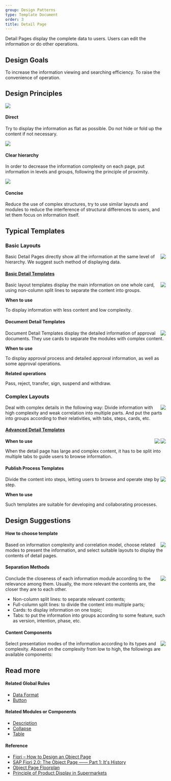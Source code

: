 ```yaml
---
group: Design Patterns
type: Template Document
order: 3
title: Detail Page
---
```


Detail Pages display the complete data to users. Users can edit the information or do other operations.

## Design Goals

To increase the information viewing and searching efficiency. To raise the convenience of operation.

## Design Principles

<div class="design-inline-cards">
  <div>
    <img src="https://gw.alipayobjects.com/mdn/rms_08e378/afts/img/A*3CfhSZLxsIEAAAAAAAAAAABkARQnAQ" />
    <div>
      <h4>Direct</h4>
      <p>Try to display the information as flat as possible. Do not hide or fold up the content if not necessary.</p>
    </div>
  </div>
  <div>
    <img src="https://gw.alipayobjects.com/mdn/rms_08e378/afts/img/A*lN6IRbhv8fIAAAAAAAAAAABkARQnAQ" />
    <div>
      <h4>Clear hierarchy</h4>
      <p>In order to decrease the information complexity on each page, put information in levels and groups, following the principle of proximity.</p>
    </div>
  </div>
  <div>
    <img src="https://gw.alipayobjects.com/mdn/rms_08e378/afts/img/A*jXDwQ6NF7dIAAAAAAAAAAABkARQnAQ" />
    <div>
      <h4>Concise</h4>
      <p>Reduce the use of complex structures, try to use similar layouts and modules to reduce the interference of structural differences to users, and let them focus on information itself.</p>
    </div>
  </div>
</div>

## Typical Templates

### Basic Layouts

<img class="preview-img no-padding" align="right" src="https://gw.alipayobjects.com/zos/antfincdn/pCRKNg9k17/1bd63a4b-d1f4-4e07-b22a-d473846ffa4c.png">

Basic Detail Pages directly show all the information at the same level of hierarchy. We suggest such method of displaying data.

#### [Basic Detail Templates](https://preview.pro.ant.design/profile/basic)

<img class="preview-img no-padding" align="right" src="https://gw.alipayobjects.com/zos/antfincdn/mbOatwyvyE/0fb8dd2b-b0d6-4833-8eef-4b9bb403eece.png">

Basic layout templates display the main information on one whole card, using non-column split lines to separate the content into groups.

**When to use**

To display information with less content and low complexity.

#### Document Detail Templates

<img class="preview-img no-padding" align="right" src="https://gw.alipayobjects.com/zos/antfincdn/scYc%24%24mD8l/17738081-f446-417b-9b32-a8c30de2f221.png">

Document Detail Templates display the detailed information of approval documents. They use cards to separate the modules with complex content.

**When to use**

To display approval process and detailed approval information, as well as some approval operations.

**Related operations**

Pass, reject, transfer, sign, suspend and withdraw.

### Complex Layouts

<img class="preview-img no-padding" align="right" src="https://gw.alipayobjects.com/zos/antfincdn/B76lyJVA80/3c938d7e-06a8-464c-b70c-5b2bebfcd638.png">

Deal with complex details in the following way: Divide information with high complexity and weak correlation into multiple parts. And put the parts into groups according to their relativities, with tabs, steps, cards, etc.

#### [Advanced Detail Templates](https://preview.pro.ant.design/profile/advanced)

<img class="preview-img no-padding" align="right" src="https://gw.alipayobjects.com/zos/antfincdn/%241vXHbjQ2A/ad454bfb-55d8-43b1-b1fb-adfbc889045c.png">

<img class="preview-img no-padding" align="right" src="https://gw.alipayobjects.com/zos/antfincdn/O0dPbOqGT0/07b6e341-2186-4a20-bc2c-513d91d3faa8.png">

**When to use**

When the detail page has large and complex content, it has to be split into multiple tabs to guide users to browse information.

#### Publish Process Templates

<img class="preview-img no-padding" align="right" src="https://gw.alipayobjects.com/zos/antfincdn/zMjpjg%24oaY/a9b7e996-ca9a-45d8-afbb-3c1727208629.png">

Divide the content into steps, letting users to browse and operate step by step.

**When to use**

Such templates are suitable for developing and collaborating processes.

## Design Suggestions

#### How to choose template

<img class="preview-img no-padding" align="right" src="https://gw.alipayobjects.com/zos/antfincdn/1uy%243Y6SRp/1a6ff7f8-4cd0-483b-b8a5-c8d49c63fa92.png">

Based on information complexity and correlation model, choose related modes to present the information, and select suitable layouts to display the contents of detail pages.

#### Separation Methods

<img class="preview-img no-padding" align="right" src="https://gw.alipayobjects.com/zos/antfincdn/gadw%26gZBCW/f8c03ba9-73ae-40f6-b687-c322ecf963cb.png">

Conclude the closeness of each information module according to the relevance among them. Usually, the more relevant the contents are, the closer they are to each other.

- Non-column split lines: to separate relevant contents;
- Full-column split lines: to divide the content into multiple parts;
- Cards: to display information on one topic;
- Tabs: to put the information into groups according to some feature, such as version, intention, phase, etc.

#### Content Components

<img class="preview-img no-padding" align="right" src="https://gw.alipayobjects.com/zos/antfincdn/J7ccrSNpjz/89878d45-ca15-4a6a-853e-3281fe02f114.png">

Select presentation modes of the information according to its types and complexity. Abased on the complexity from low to high, the followings are available components:

## Read more

#### Related Global Rules

- [Data Format](/docs/spec/data-format)
- [Button](/docs/spec/buttons)

#### Related Modules or Components

- [Description](/components/descriptions/)
- [Collapse](/components/collapse/)
- [Table](/components/table/)

#### Reference

- [Fiori – How to Design an Object Page](https://blogs.sap.com/2017/08/06/fiori-elements-how-to-design-an-object-page/)
- [SAP Fiori 2.0: The Object Page —— Part 1: It's History](https://experience.sap.com/skillup/sap-fiori-2-0-the-object-page-part-1-its-history/)
- [Object Page Floorplan](https://experience.sap.com/fiori-design-web/object-page/)
- [Principle of Product Display in Supermarkets](https://experience.sap.com/fiori-design-web/object-page/)
